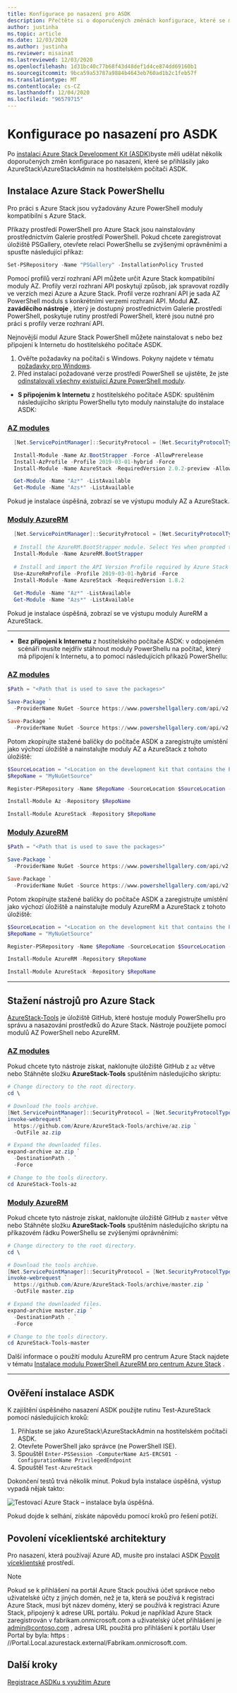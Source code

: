 ```yaml
---
title: Konfigurace po nasazení pro ASDK
description: Přečtěte si o doporučených změnách konfigurace, které se mají provést po instalaci Azure Stack Development Kit (ASDK).
author: justinha
ms.topic: article
ms.date: 12/03/2020
ms.author: justinha
ms.reviewer: misainat
ms.lastreviewed: 12/03/2020
ms.openlocfilehash: 1d31bc40c77b68f43d48def1d4ce874dd69160b1
ms.sourcegitcommit: 9bca59a53787a9884b4643eb760ad1b2c1feb57f
ms.translationtype: MT
ms.contentlocale: cs-CZ
ms.lasthandoff: 12/04/2020
ms.locfileid: "96579715"
---
```

# <a name="post-deployment-configurations-for-asdk"></a>Konfigurace po nasazení pro ASDK

Po [instalaci Azure Stack Development Kit (ASDK)](asdk-install.md)byste měli udělat několik doporučených změn konfigurace po nasazení, které se přihlásily jako AzureStack\AzureStackAdmin na hostitelském počítači ASDK.

## <a name="install-azure-stack-powershell"></a>Instalace Azure Stack PowerShellu

Pro práci s Azure Stack jsou vyžadovány Azure PowerShell moduly kompatibilní s Azure Stack.

Příkazy prostředí PowerShell pro Azure Stack jsou nainstalovány prostřednictvím Galerie prostředí PowerShell. Pokud chcete zaregistrovat úložiště PSGallery, otevřete relaci PowerShellu se zvýšenými oprávněními a spusťte následující příkaz:

``` Powershell
Set-PSRepository -Name "PSGallery" -InstallationPolicy Trusted
```

Pomocí profilů verzí rozhraní API můžete určit Azure Stack kompatibilní moduly AZ.  Profily verzí rozhraní API poskytují způsob, jak spravovat rozdíly ve verzích mezi Azure a Azure Stack. Profil verze rozhraní API je sada AZ PowerShell moduls s konkrétními verzemi rozhraní API. Modul **AZ. zaváděcího nástroje** , který je dostupný prostřednictvím Galerie prostředí PowerShell, poskytuje rutiny prostředí PowerShell, které jsou nutné pro práci s profily verze rozhraní API.

Nejnovější modul Azure Stack PowerShell můžete nainstalovat s nebo bez připojení k Internetu do hostitelského počítače ASDK.

1.  Ověřte požadavky na počítači s Windows. Pokyny najdete v tématu [požadavky pro Windows](../operator/powershell-install-az-module.md#prerequisites-for-windows).
2. Před instalací požadované verze prostředí PowerShell se ujistěte, že jste [odinstalovali všechny existující Azure PowerShell moduly](../operator/powershell-install-az-module.md#3-uninstall-existing-versions-of-the-azure-stack-hub-powershell-modules). 

- **S připojením k Internetu** z hostitelského počítače ASDK: spuštěním následujícího skriptu PowerShellu tyto moduly nainstalujte do instalace ASDK:

### <a name="az-modules"></a>[AZ modules](#tab/az1)

  ```powershell  
    [Net.ServicePointManager]::SecurityProtocol = [Net.SecurityProtocolType]::Tls12

    Install-Module -Name Az.BootStrapper -Force -AllowPrerelease
    Install-AzProfile -Profile 2019-03-01-hybrid -Force
    Install-Module -Name AzureStack -RequiredVersion 2.0.2-preview -AllowPrerelease

    Get-Module -Name "Az*" -ListAvailable
    Get-Module -Name "Azs*" -ListAvailable
  ```

Pokud je instalace úspěšná, zobrazí se ve výstupu moduly AZ a AzureStack.

### <a name="azurerm-modules"></a>[Moduly AzureRM](#tab/azurerm1)

  ```powershell  
    [Net.ServicePointManager]::SecurityProtocol = [Net.SecurityProtocolType]::Tls12
    
    # Install the AzureRM.BootStrapper module. Select Yes when prompted to install NuGet
    Install-Module -Name AzureRM.BootStrapper
    
    # Install and import the API Version Profile required by Azure Stack Hub into the current PowerShell session.
    Use-AzureRmProfile -Profile 2019-03-01-hybrid -Force
    Install-Module -Name AzureStack -RequiredVersion 1.8.2
    
    Get-Module -Name "Az*" -ListAvailable
    Get-Module -Name "Azs*" -ListAvailable
  ```

Pokud je instalace úspěšná, zobrazí se ve výstupu moduly AureRM a AzureStack.

---

- **Bez připojení k Internetu** z hostitelského počítače ASDK: v odpojeném scénáři musíte nejdřív stáhnout moduly PowerShellu na počítač, který má připojení k Internetu, a to pomocí následujících příkazů PowerShellu:

### <a name="az-modules"></a>[AZ modules](#tab/az2)

  ```powershell
  $Path = "<Path that is used to save the packages>"

  Save-Package `
    -ProviderName NuGet -Source https://www.powershellgallery.com/api/v2 -Name Az -Path $Path -Force -RequiredVersion 2.3.0
  
  Save-Package `
    -ProviderName NuGet -Source https://www.powershellgallery.com/api/v2 -Name AzureStack -Path $Path -Force -RequiredVersion 1.5.0
  ```

  Potom zkopírujte stažené balíčky do počítače ASDK a zaregistrujte umístění jako výchozí úložiště a nainstalujte moduly AZ a AzureStack z tohoto úložiště:

  ```powershell  
  $SourceLocation = "<Location on the development kit that contains the PowerShell packages>"
  $RepoName = "MyNuGetSource"

  Register-PSRepository -Name $RepoName -SourceLocation $SourceLocation -InstallationPolicy Trusted

  Install-Module Az -Repository $RepoName

  Install-Module AzureStack -Repository $RepoName
  ```

### <a name="azurerm-modules"></a>[Moduly AzureRM](#tab/azurerm2)

  ```powershell
  $Path = "<Path that is used to save the packages>"

  Save-Package `
    -ProviderName NuGet -Source https://www.powershellgallery.com/api/v2 -Name AzureRM -Path $Path -Force -RequiredVersion 2.3.0
  
  Save-Package `
    -ProviderName NuGet -Source https://www.powershellgallery.com/api/v2 -Name AzureStack -Path $Path -Force -RequiredVersion 1.5.0
  ```

  Potom zkopírujte stažené balíčky do počítače ASDK a zaregistrujte umístění jako výchozí úložiště a nainstalujte moduly AzureRM a AzureStack z tohoto úložiště:

  ```powershell  
  $SourceLocation = "<Location on the development kit that contains the PowerShell packages>"
  $RepoName = "MyNuGetSource"

  Register-PSRepository -Name $RepoName -SourceLocation $SourceLocation -InstallationPolicy Trusted

  Install-Module AzureRM -Repository $RepoName

  Install-Module AzureStack -Repository $RepoName
  ```

---

## <a name="download-the-azure-stack-tools"></a>Stažení nástrojů pro Azure Stack

[AzureStack-Tools](https://github.com/Azure/AzureStack-Tools) je úložiště GitHub, které hostuje moduly PowerShellu pro správu a nasazování prostředků do Azure Stack. Nástroje použijete pomocí modulů AZ PowerShell nebo AzureRM.

### <a name="az-modules"></a>[AZ modules](#tab/az3)

Pokud chcete tyto nástroje získat, naklonujte úložiště GitHub z `az` větve nebo Stáhněte složku **AzureStack-Tools** spuštěním následujícího skriptu:

```powershell
# Change directory to the root directory.
cd \

# Download the tools archive.
[Net.ServicePointManager]::SecurityProtocol = [Net.SecurityProtocolType]::Tls12 
invoke-webrequest `
  https://github.com/Azure/AzureStack-Tools/archive/az.zip `
  -OutFile az.zip

# Expand the downloaded files.
expand-archive az.zip `
  -DestinationPath . `
  -Force

# Change to the tools directory.
cd AzureStack-Tools-az

```
### <a name="azurerm-modules"></a>[Moduly AzureRM](#tab/azurerm3)

Pokud chcete tyto nástroje získat, naklonujte úložiště GitHub z `master` větve nebo Stáhněte složku **AzureStack-Tools** spuštěním následujícího skriptu na příkazovém řádku PowerShellu se zvýšenými oprávněními:

```powershell
# Change directory to the root directory.
cd \

# Download the tools archive.
[Net.ServicePointManager]::SecurityProtocol = [Net.SecurityProtocolType]::Tls12
invoke-webrequest `
  https://github.com/Azure/AzureStack-Tools/archive/master.zip `
  -OutFile master.zip

# Expand the downloaded files.
expand-archive master.zip `
  -DestinationPath . `
  -Force

# Change to the tools directory.
cd AzureStack-Tools-master

```
Další informace o použití modulu AzureRM pro centrum Azure Stack najdete v tématu [Instalace modulu PowerShell AzureRM pro centrum Azure Stack](../operator/azure-stack-powershell-install.md) .

---

## <a name="validate-the-asdk-installation"></a>Ověření instalace ASDK

K zajištění úspěšného nasazení ASDK použijte rutinu Test-AzureStack pomocí následujících kroků:

1. Přihlaste se jako AzureStack\AzureStackAdmin na hostitelském počítači ASDK.
2. Otevřete PowerShell jako správce (ne PowerShell ISE).
3. Spouštěl `Enter-PSSession -ComputerName AzS-ERCS01 -ConfigurationName PrivilegedEndpoint`
4. Spouštěl `Test-AzureStack`

Dokončení testů trvá několik minut. Pokud byla instalace úspěšná, výstup vypadá nějak takto:

![Testovací Azure Stack – instalace byla úspěšná.](media/asdk-post-deploy/test-azurestack.png)

Pokud dojde k selhání, získáte nápovědu pomocí kroků pro řešení potíží.

## <a name="enable-multi-tenancy"></a>Povolení víceklientské architektury

Pro nasazení, která používají Azure AD, musíte pro instalaci ASDK [Povolit víceklientské](../operator/azure-stack-enable-multitenancy.md#enable-multi-tenancy) prostředí.

> [!NOTE]
> Pokud se k přihlášení na portál Azure Stack používá účet správce nebo uživatelské účty z jiných domén, než je ta, která se používá k registraci Azure Stack, musí být název domény, který se používá k registraci Azure Stack, připojený k adrese URL portálu. Pokud je například Azure Stack zaregistrován v fabrikam.onmicrosoft.com a uživatelský účet přihlášení je admin@contoso.com , adresa URL použitá pro přihlášení k portálu User Portal by byla: https \: //Portal.Local.azurestack.external/Fabrikam.onmicrosoft.com.

## <a name="next-steps"></a>Další kroky

[Registrace ASDKu s využitím Azure](asdk-register.md)
